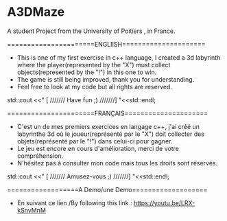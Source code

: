# A3DMaze

A student Project from the University of Poitiers , in France.

======================ENGLIISH=====================

* This is one of my first exercise in c++ language, I created a 3d labyrinth where the player(represented by the "X") must collect objects(represented by the "!") in this one to win. 
* The game is still being improved, thank you for understanding.
* Feel free to look at my code but all rights are reserved.

std::cout <<"  [ /////// Have fun ;) ///////] "<<std::endl;

======================FRANÇAIS=====================


* C'est un de mes premiers exercices en langage c++, j'ai créé un labyrinthe 3d où le joueur(représenté par le "X") doit collecter des objets(représenté par le "!") dans celui-ci pour gagner. 
* Le jeu est encore en cours d'amélioration, merci de votre compréhension.
* N'hésitez pas à consulter mon code mais tous les droits sont réservés.

std::cout <<" [ /////// Amusez-vous ;) ///////] "<<std::endl;



==================A Demo/une Demo===================
* En suivant ce lien /By following this link : https://youtu.be/LRX-kSnvMnM
